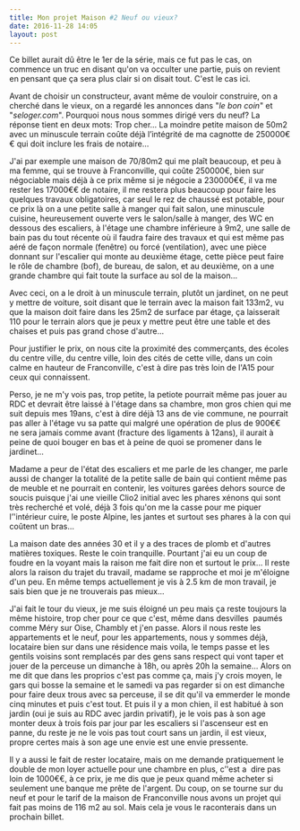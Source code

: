 ```yaml
---
title: Mon projet Maison #2 Neuf ou vieux?
date: 2016-11-28 14:05
layout: post
---
```


Ce billet aurait dû être le 1er de la série, mais ce fut pas le cas, on
commence un truc en disant qu'on va occulter une partie, puis on revient
en pensant que ça sera plus clair si on disait tout. C'est le cas ici.

Avant de choisir un constructeur, avant même de vouloir construire, on a
cherché dans le vieux, on a regardé les annonces dans "*le bon coin*" et
"*seloger.com*". Pourquoi nous nous sommes dirigé vers du neuf? La
réponse tient en deux mots: Trop cher... La moindre petite maison de
50m2 avec un minuscule terrain coûte déjà l’intégrité de ma cagnotte de
250000€€ qui doit inclure les frais de notaire...

<!--more-->

J'ai par exemple une maison de 70/80m2 qui me plaît beaucoup, et peu à
ma femme, qui se trouve à Franconville, qui coûte 250000€, bien sur
négociable mais déjà à ce prix même si je négocie a 230000€€, il va me
rester les 17000€€ de notaire, il me restera plus beaucoup pour faire
les quelques travaux obligatoires, car seul le rez de chaussé est
potable, pour ce prix là on a une petite salle à manger qui fait salon,
une minuscule cuisine, heureusement ouverte vers le salon/salle à
manger, des WC en dessous des escaliers, à l'étage une chambre
inférieure à 9m2, une salle de bain pas du tout récente où il faudra
faire des travaux et qui est même pas aéré de façon normale (fenêtre) ou
forcé (ventilation), avec une pièce donnant sur l'escalier qui monte au
deuxième étage, cette pièce peut faire le rôle de chambre (bof), de
bureau, de salon, et au deuxième, on a une grande chambre qui fait toute
la surface au sol de la maison...

Avec ceci, on a le droit à un minuscule terrain, plutôt un jardinet, on
ne peut y mettre de voiture, soit disant que le terrain avec la maison
fait 133m2, vu que la maison doit faire dans les 25m2 de surface par
étage, ça laisserait 110 pour le terrain alors que je peux y mettre peut
être une table et des chaises et puis pas grand chose d'autre...

Pour justifier le prix, on nous cite la proximité des commerçants, des
écoles du centre ville, du centre ville, loin des cités de cette ville,
dans un coin calme en hauteur de Franconville, c'est à dire pas très
loin de l'A15 pour ceux qui connaissent.

Perso, je ne m'y vois pas, trop petite, la petiote pourrait même pas
jouer au RDC et devrait être laissé à l'étage dans sa chambre, mon gros
chien qui me suit depuis mes 19ans, c'est à dire déjà 13 ans de vie
commune, ne pourrait pas aller à l'étage vu sa patte qui malgré une
opération de plus de 900€€ ne sera jamais comme avant (fracture des
ligaments à 12ans), il aurait à peine de quoi bouger en bas et à peine
de quoi se promener dans le jardinet...

Madame a peur de l'état des escaliers et me parle de les changer, me
parle aussi de changer la totalité de la petite salle de bain qui
contient même pas de meuble et ne pourrait en contenir, les voitures
garées dehors source de soucis puisque j'ai une vieille Clio2 initial
avec les phares xénons qui sont très recherché et volé, déjà 3 fois
qu'on me la casse pour me piquer l’'intérieur cuire, le poste Alpine,
les jantes et surtout ses phares à la con qui coûtent un bras...

La maison date des années 30 et il y a des traces de plomb et d'autres
matières toxiques. Reste le coin tranquille. Pourtant j'ai eu un coup de
foudre en la voyant mais la raison me fait dire non et surtout le
prix... Il reste alors la raison du trajet du travail, madame se
rapproche et moi je m'éloigne d'un peu. En même temps actuellement je
vis à 2.5 km de mon travail, je sais bien que je ne trouverais pas
mieux...

J'ai fait le tour du vieux, je me suis éloigné un peu mais ça reste
toujours la même histoire, trop cher pour ce que c'est, même dans
desvilles  paumés comme Méry sur Oise, Chambly et j'en passe. Alors il
nous reste les appartements et le neuf, pour les appartements, nous y
sommes déjà, locataire bien sur dans une résidence mais voila, le temps
passe et les gentils voisins sont remplacés par des gens sans respect
qui vont taper et jouer de la perceuse un dimanche à 18h, ou après 20h
la semaine... Alors on me dit que dans les proprios c'est pas comme ça,
mais j'y crois moyen, le gars qui bosse la semaine et le samedi va pas
regarder si on est dimanche pour faire deux trous avec sa perceuse, il
se dit qu'il va emmerder le monde cinq minutes et puis c'est tout. Et
puis il y a mon chien, il est habitué à son jardin (oui je suis au RDC
avec jardin privatif), je le vois pas à son age monter deux à trois fois
par jour par les escaliers si l'ascenseur est en panne, du reste je ne
le vois pas tout court sans un jardin, il est vieux, propre certes mais
à son age une envie est une envie pressente.

Il y a aussi le fait de rester locataire, mais on me demande
pratiquement le double de mon loyer actuelle pour une chambre en plus,
c’'est a  dire pas loin de 1000€€, à ce prix, je me dis que je peux
quand même acheter si seulement une banque me prête de l'argent. Du
coup, on se tourne sur du neuf et pour le tarif de la maison de
Franconville nous avons un projet qui fait pas moins de 116 m2 au sol.
Mais cela je vous le raconterais dans un prochain billet.
